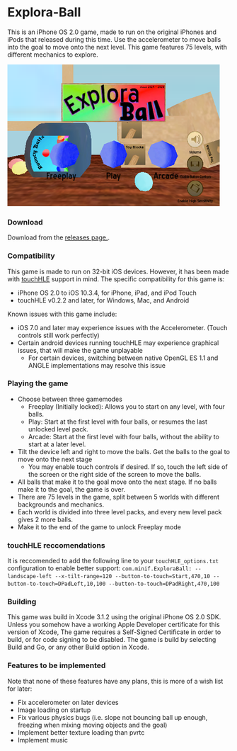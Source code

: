 # Explora-Ball
This is an iPhone OS 2.0 game, made to run on the original iPhones and iPods that released during this time. Use the accelerometer to move balls into the goal to move onto the next level. This game features 75 levels, with different mechanics to explore.

![Explora Ball Title Screen](https://raw.githubusercontent.com/minif/Explora-Ball/refs/heads/main/Screenshots/Title.PNG)

### Download
Download from the [releases page.](https://github.com/minif/Explora-Ball/releases). 

### Compatibility
This game is made to run on 32-bit iOS devices. However, it has been made with [touchHLE](https://touchhle.org) support in mind. The specific compatibility for this game is:
- iPhone OS 2.0 to iOS 10.3.4, for iPhone, iPad, and iPod Touch
- touchHLE v0.2.2 and later, for Windows, Mac, and Android

Known issues with this game include:
- iOS 7.0 and later may experience issues with the Accelerometer. (Touch controls still work perfectly)
- Certain android devices running touchHLE may experience graphical issues, that will make the game unplayable
  - For certain devices, switching between native OpenGL ES 1.1 and ANGLE implementations may resolve this issue

### Playing the game
- Choose between three gamemodes
  - Freeplay (Initially locked): Allows you to start on any level, with four balls.
  - Play: Start at the first level with four balls, or resumes the last unlocked level pack.
  - Arcade: Start at the first level with four balls, without the ability to start at a later level.
- Tilt the device left and right to move the balls. Get the balls to the goal to move onto the next stage
  - You may enable touch controls if desired. If so, touch the left side of the screen or the right side of the screen to move the balls.
- All balls that make it to the goal move onto the next stage. If no balls make it to the goal, the game is over.
- There are 75 levels in the game, split between 5 worlds with different backgrounds and mechanics.
- Each world is divided into three level packs, and every new level pack gives 2 more balls.
- Make it to the end of the game to unlock Freeplay mode

### touchHLE reccomendations
It is reccomended to add the following line to your `touchHLE_options.txt` configuration to enable better support:
`com.minif.ExploraBall: --landscape-left --x-tilt-range=120 --button-to-touch=Start,470,10 --button-to-touch=DPadLeft,10,100 --button-to-touch=DPadRight,470,100`

### Building 
This game was build in Xcode 3.1.2 using the original iPhone OS 2.0 SDK. Unless you somehow have a working Apple Developer certificate for this version of Xcode, The game requires a Self-Signed Certificate in order to build, or for code signing to be disabled. The game is build by selecting Build and Go, or any other Build option in Xcode. 

### Features to be implemented 
Note that none of these features have any plans, this is more of a wish list for later:
- Fix accelerometer on later devices
- Image loading on startup
- Fix various physics bugs (i.e. slope not bouncing ball up enough, freezing when mixing moving objects and the goal)
- Implement better texture loading than pvrtc
- Implement music
